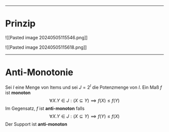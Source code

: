 
---
# Prinzip

![[Pasted image 20240505115546.png]]

![[Pasted image 20240505115618.png]]

---
# Anti-Monotonie
Sei $I$ eine Menge von Items und sei $J=2^{I}$ die Potenzmenge von $I$. Ein Maß $f$ ist __monoton__
$$\forall X.Y \in J:(X\subseteq Y)\implies f(X)\leq f(Y)$$
Im Gegensatz, $f$ ist __anti-monoton__ falls
$$\forall X.Y \in J:(X\subseteq Y)\implies f(Y)\leq f(X)$$
Der Support ist __anti-monoton__ 